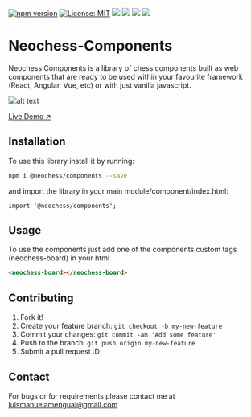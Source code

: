 

[![npm version](https://badge.fury.io/js/%40neochess%2Fcomponents.svg)](https://badge.fury.io/js/%40neochess%2Fcomponents)
[![License: MIT](https://img.shields.io/badge/License-MIT-yellow.svg)](https://opensource.org/licenses/MIT)
![](https://img.shields.io/github/forks/luismanuelamengual/Neochess-Components.svg?style=social&label=Fork)
![](https://img.shields.io/github/stars/luismanuelamengual/Neochess-Components.svg?style=social&label=Star)
![](https://img.shields.io/github/watchers/luismanuelamengual/Neochess-Components.svg?style=social&label=Watch)
![](https://img.shields.io/github/followers/luismanuelamengual.svg?style=social&label=Follow)

# Neochess-Components

Neochess Components is a library of chess components built as web components that are ready to be used within your favourite framework (React, Angular, Vue, etc) or with just vanilla javascript.

![alt text](https://luismanuelamengual.github.io/neochess/components/assets/images/screenshot.png)

[Live Demo ↗](https://luismanuelamengual.github.io/neochess/components/)

## Installation

To use this library install it by running:

```bash
npm i @neochess/components --save
```

and import the library in your main module/component/index.html:

```JS
import '@neochess/components';
```

## Usage

To use the components just add one of the components custom tags (neochess-board) in your html

<!--
```
<custom-element-demo>
  <template>
    <script type="module" src="https://cdn.jsdelivr.net/npm/@neochess/components@0.0.7/dist/neochess-components.bundle.js"></script>
    <next-code-block></next-code-block>
  </template>
</custom-element-demo>
```
-->
```html
<neochess-board></neochess-board>
```

## Contributing

1. Fork it!
2. Create your feature branch: `git checkout -b my-new-feature`
3. Commit your changes: `git commit -am 'Add some feature'`
4. Push to the branch: `git push origin my-new-feature`
5. Submit a pull request :D

## Contact

For bugs or for requirements please contact me at luismanuelamengual@gmail.com